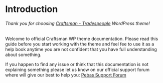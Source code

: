 # Introduction

###### Thank you for choosing [Craftsman - Tradespeople](/craftsman.pebas.rs) WordPress theme!



Welcome to official Craftsman WP theme documentation. Please read this guide before you start working with the theme and feel fee to use it as a help book anytime you are not confident that you have full understanding about something.



If you happen to find any issue or think that this documentation is not explaining something please let us know on our official support forum where will give our best to help you: [Pebas Support Forum](https://powerthemes.club/support)



